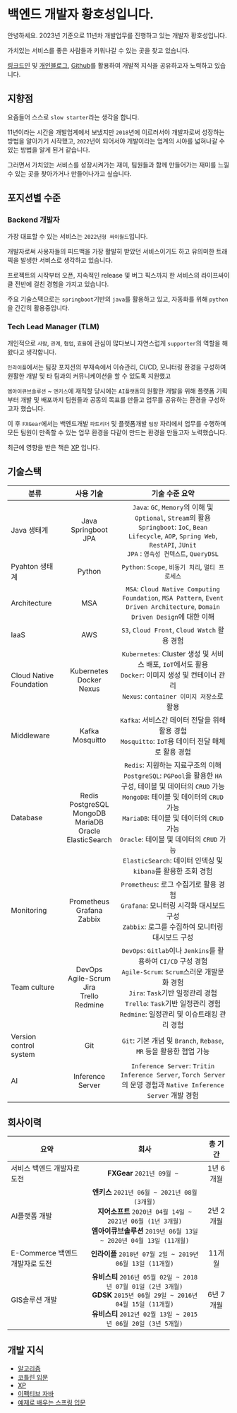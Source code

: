 # 백엔드 개발자 황호성입니다.

안녕하세요.
2023년 기준으로 11년차 개발업무를 진행하고 있는 개발자 황호성입니다.

가치있는 서비스를 좋은 사람들과 키워나갈 수 있는 곳을 찾고 있습니다.

[링크드인](www.linkedin.com/in/hosung-hwang-916046184) 및 [개인블로그](https://yeti.tistory.com/), [Github](https://github.com/amansman77)를 활용하여 개발적 지식을 공유하고자 노력하고 있습니다.

## 지향점

요즘들어 스스로 `slow starter`라는 생각을 합니다.

11년이라는 시간을 개발업계에서 보냈지만 `2018`년에 이르러서야 개발자로써 성장하는 방법을 알아가기 시작했고, `2022`년이 되어서야 개발이라는 업계의 시야를 넓혀나갈 수 있는 방법을 알게 된거 같습니다.

그러면서 가치있는 서비스를 성장시켜가는 재미, 팀원들과 함께 만들어가는 재미를 느낄 수 있는 곳을 찾아가거나 만들어나가고 싶습니다.


## 포지션별 수준

### Backend 개발자

가장 대표할 수 있는 서비스는 `2022년형 싸이월드`입니다.

개발자로써 사용자들의 피드백을 가장 활발히 받았던 서비스이기도 하고 유의미한 트래픽을 발생한 서비스로 생각하고 있습니다.

프로젝트의 시작부터 오픈, 지속적인 release 및 버그 픽스까지 한 서비스의 라이프싸이클 전반에 걸친 경험을 가지고 있습니다.

주요 기술스택으로는 `springboot`기반의 `java`를 활용하고 있고, 자동화를 위해 `python`을 간간히 활용중입니다.

### Tech Lead Manager (TLM)

개인적으로 `사람`, `관계`, `협업`, `효율`에 관심이 많다보니 자연스럽게 `supporter`의 역할을 해왔다고 생각합니다.

`인라이플`에서는 팀장 포지션의 부재속에서 이슈관리, CI/CD, 모니터링 환경을 구성하여 원활한 개발 및 타 팀과의 커뮤니케이션을 할 수 있도록 지원했고

`엠아이큐브솔루션` ~ `엔키스`에 재직할 당시에는 `AI플랫폼`의 원활한 개발을 위해 플랫폼 기획부터 개발 및 배포까지 팀원들과 공동의 목표를 만들고 업무를 공유하는 환경을 구성하고자 했습니다.

이 후 `FXGear`에서는 백엔드개발 `파트리더` 및 플랫폼개발 `팀장` 자리에서 업무를 수행하며 모든 팀원이 만족할 수 있는 업무 환경을 다같이 만드는 환경을 만들고자 노력했습니다.

최근에 영향을 받은 책은 [XP](http://www.yes24.com/Product/Goods/2126201) 입니다.

## 기술스택

| 분류 | 사용 기술 | 기술 수준 요약 |
|---|:---:|:---:|
| Java 생태계 | Java <br/> Springboot <br/> JPA | `Java`: `GC`, `Memory`의 이해 및 `Optional`, `Stream`의 활용 <br/> `Springboot`: `IoC`, `Bean Lifecycle`, `AOP`, `Spring Web`, `RestAPI`, `JUnit` <br/> `JPA` : `영속성 컨텍스트`, `QueryDSL` |
| Pyahton 생태계 | Python | `Python`: `Scope`, `비동기 처리`, `멀티 프로세스` |
| Architecture | MSA | `MSA`: `Cloud Native Computing Foundation`, `MSA Pattern`, `Event Driven Architecture`, `Domain Driven Design`에 대한 이해 |
| IaaS | AWS | `S3`, `Cloud Front`, `Cloud Watch` 활용 경험
| Cloud Native Foundation | Kubernetes <br/> Docker <br/> Nexus | `Kubernetes`: Cluster 생성 및 서비스 배포, `IoT`에서도 활용 <br/> `Docker`: 이미지 생성 및 컨테이너 관리 </br> `Nexus`: `container 이미지 저장소`로 활용 |
| Middleware | Kafka <br/> Mosquitto | `Kafka`: 서비스간 데이터 전달을 위해 활용 경험 <br/> `Mosquitto`: `IoT`용 데이터 전달 매체로 활용 경험 |
| Database | Redis <br/> PostgreSQL <br/> MongoDB <br/> MariaDB <br/> Oracle <br/> ElasticSearch | `Redis`: 지원하는 지료구조의 이해 <br/> `PostgreSQL`: `PGPool`을 활용한 `HA` 구성, 테이블 및 데이터의 `CRUD` 가능 <br/> `MongoDB`: 테이블 및 데이터의 `CRUD` 가능 <br/> `MariaDB`: 테이블 및 데이터의 `CRUD` 가능 <br/> `Oracle`: 테이블 및 데이터의 `CRUD` 가능 <br/> `ElasticSearch`: 데이터 인덱싱 및 `kibana`를 활용한 조회 경험 |
| Monitoring | Prometheus <br/> Grafana <br/> Zabbix | `Prometheus`: 로그 수집기로 활용 경험 <br/> `Grafana`: 모니터링 시각화 대시보드 구성 <br/> `Zabbix`: 로그를 수집하여 모니터링 대시보드 구성 |
| Team culture | DevOps <br/> Agile-Scrum <br/> Jira <br/> Trello <br/> Redmine | `DevOps`: `Gitlab`이나 `Jenkins`를 활용하여 `CI/CD` 구성 경험 <br/> `Agile-Scrum`: `Scrum`스러운 개발문화 경험 <br/> `Jira`: `Task`기반 일정관리 경험 <br/> `Trello`: `Task`기반 일정관리 경험 <br/> `Redmine`: 일정관리 및 이슈트래킹 관리 경험 |
| Version control system | Git | `Git`: 기본 개념 및 `Branch`, `Rebase`, `MR` 등을 활용한 협업 가능  |
| AI | Inference Server | `Inference Server`: `Tritin Inference Server`, `Torch Server`의 운영 경험과 `Native Inference Server` 개발 경험 |

## 회사이력

| 요약 | 회사 | 총 기간 |
|-----|:-----:|:----:|
| 서비스 백엔드 개발자로 도전 | __FXGear__ `2021년 09월 ~ ` | 1년 6개월 |
| AI플랫폼 개발 | __엔키스__ `2021년 06월 ~ 2021년 08월 (3개월)` <br/> __지어소프트__ `2020년 04월 14일 ~ 2021년 06월 (1년 3개월)` <br/> __엠아이큐브솔루션__ `2019년 06월 13일 ~ 2020년 04월 13일 (11개월)` | 2년 2개월 |
| E-Commerce 백엔드 개발자로 도전 | __인라이플__ `2018년 07월 2일 ~ 2019년 06월 13일 (11개월)` | 11개월 |
| GIS솔루션 개발 | __유비스티__ `2016년 05월 02일 ~ 2018년 07월 01일 (2년 3개월)` <br/> __GDSK__ `2015년 06월 29일 ~ 2016년 04월 15일 (11개월)` <br/> __유비스티__ `2012년 02월 13일 ~ 2015년 06월 20일 (3년 5개월)` | 6년 7개월 |

## 개발 지식

- [알고리즘](https://yeti.tistory.com/320)
- [코틀린 입문](https://yeti.tistory.com/317)
- [XP](https://yeti.tistory.com/294)
- [이펙티브 자바](https://yeti.tistory.com/293)
- [예제로 배우는 스프링 입문](https://yeti.tistory.com/277)